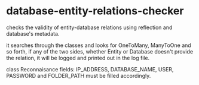 # database-entity-relations-checker
checks the validity of entity-database relations using reflection and database's metadata.


it searches through the classes and looks for OneToMany, ManyToOne and so forth, if any of the two sides, whether Entity or Database doesn't provide the relation, it will be logged and printed out in the log file.

class Reconnaisance fields: IP_ADDRESS, DATABASE_NAME, USER, PASSWORD and FOLDER_PATH must be filled accordingly.
